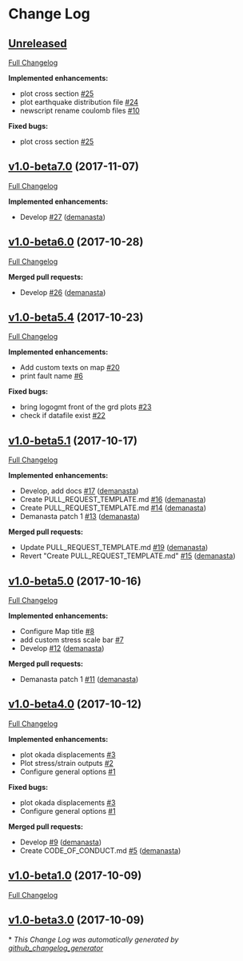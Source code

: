 # Change Log

## [Unreleased](https://github.com/demanasta/coulomb2gmt/tree/HEAD)

[Full Changelog](https://github.com/demanasta/coulomb2gmt/compare/v1.0-beta7.0...HEAD)

**Implemented enhancements:**

- plot cross section  [\#25](https://github.com/demanasta/coulomb2gmt/issues/25)
- plot earthquake distribution file [\#24](https://github.com/demanasta/coulomb2gmt/issues/24)
- newscript rename coulomb files [\#10](https://github.com/demanasta/coulomb2gmt/issues/10)

**Fixed bugs:**

- plot cross section  [\#25](https://github.com/demanasta/coulomb2gmt/issues/25)

## [v1.0-beta7.0](https://github.com/demanasta/coulomb2gmt/tree/v1.0-beta7.0) (2017-11-07)
[Full Changelog](https://github.com/demanasta/coulomb2gmt/compare/v1.0-beta6.0...v1.0-beta7.0)

**Implemented enhancements:**

- Develop [\#27](https://github.com/demanasta/coulomb2gmt/pull/27) ([demanasta](https://github.com/demanasta))

## [v1.0-beta6.0](https://github.com/demanasta/coulomb2gmt/tree/v1.0-beta6.0) (2017-10-28)
[Full Changelog](https://github.com/demanasta/coulomb2gmt/compare/v1.0-beta5.4...v1.0-beta6.0)

**Merged pull requests:**

- Develop [\#26](https://github.com/demanasta/coulomb2gmt/pull/26) ([demanasta](https://github.com/demanasta))

## [v1.0-beta5.4](https://github.com/demanasta/coulomb2gmt/tree/v1.0-beta5.4) (2017-10-23)
[Full Changelog](https://github.com/demanasta/coulomb2gmt/compare/v1.0-beta5.1...v1.0-beta5.4)

**Implemented enhancements:**

- Add custom texts on map [\#20](https://github.com/demanasta/coulomb2gmt/issues/20)
- print fault name [\#6](https://github.com/demanasta/coulomb2gmt/issues/6)

**Fixed bugs:**

- bring logogmt front of the grd plots [\#23](https://github.com/demanasta/coulomb2gmt/issues/23)
- check if datafile exist [\#22](https://github.com/demanasta/coulomb2gmt/issues/22)

## [v1.0-beta5.1](https://github.com/demanasta/coulomb2gmt/tree/v1.0-beta5.1) (2017-10-17)
[Full Changelog](https://github.com/demanasta/coulomb2gmt/compare/v1.0-beta5.0...v1.0-beta5.1)

**Implemented enhancements:**

- Develop, add docs [\#17](https://github.com/demanasta/coulomb2gmt/pull/17) ([demanasta](https://github.com/demanasta))
- Create PULL\_REQUEST\_TEMPLATE.md [\#16](https://github.com/demanasta/coulomb2gmt/pull/16) ([demanasta](https://github.com/demanasta))
- Create PULL\_REQUEST\_TEMPLATE.md [\#14](https://github.com/demanasta/coulomb2gmt/pull/14) ([demanasta](https://github.com/demanasta))
- Demanasta patch 1 [\#13](https://github.com/demanasta/coulomb2gmt/pull/13) ([demanasta](https://github.com/demanasta))

**Merged pull requests:**

- Update PULL\_REQUEST\_TEMPLATE.md [\#19](https://github.com/demanasta/coulomb2gmt/pull/19) ([demanasta](https://github.com/demanasta))
- Revert "Create PULL\_REQUEST\_TEMPLATE.md" [\#15](https://github.com/demanasta/coulomb2gmt/pull/15) ([demanasta](https://github.com/demanasta))

## [v1.0-beta5.0](https://github.com/demanasta/coulomb2gmt/tree/v1.0-beta5.0) (2017-10-16)
[Full Changelog](https://github.com/demanasta/coulomb2gmt/compare/v1.0-beta4.0...v1.0-beta5.0)

**Implemented enhancements:**

- Configure Map title [\#8](https://github.com/demanasta/coulomb2gmt/issues/8)
- add custom stress scale bar [\#7](https://github.com/demanasta/coulomb2gmt/issues/7)
- Develop [\#12](https://github.com/demanasta/coulomb2gmt/pull/12) ([demanasta](https://github.com/demanasta))

**Merged pull requests:**

- Demanasta patch 1 [\#11](https://github.com/demanasta/coulomb2gmt/pull/11) ([demanasta](https://github.com/demanasta))

## [v1.0-beta4.0](https://github.com/demanasta/coulomb2gmt/tree/v1.0-beta4.0) (2017-10-12)
[Full Changelog](https://github.com/demanasta/coulomb2gmt/compare/v1.0-beta1.0...v1.0-beta4.0)

**Implemented enhancements:**

- plot okada displacements [\#3](https://github.com/demanasta/coulomb2gmt/issues/3)
- Plot stress/strain outputs [\#2](https://github.com/demanasta/coulomb2gmt/issues/2)
- Configure general options [\#1](https://github.com/demanasta/coulomb2gmt/issues/1)

**Fixed bugs:**

- plot okada displacements [\#3](https://github.com/demanasta/coulomb2gmt/issues/3)
- Configure general options [\#1](https://github.com/demanasta/coulomb2gmt/issues/1)

**Merged pull requests:**

- Develop [\#9](https://github.com/demanasta/coulomb2gmt/pull/9) ([demanasta](https://github.com/demanasta))
- Create CODE\_OF\_CONDUCT.md [\#5](https://github.com/demanasta/coulomb2gmt/pull/5) ([demanasta](https://github.com/demanasta))

## [v1.0-beta1.0](https://github.com/demanasta/coulomb2gmt/tree/v1.0-beta1.0) (2017-10-09)
[Full Changelog](https://github.com/demanasta/coulomb2gmt/compare/v1.0-beta3.0...v1.0-beta1.0)

## [v1.0-beta3.0](https://github.com/demanasta/coulomb2gmt/tree/v1.0-beta3.0) (2017-10-09)


\* *This Change Log was automatically generated by [github_changelog_generator](https://github.com/skywinder/Github-Changelog-Generator)*